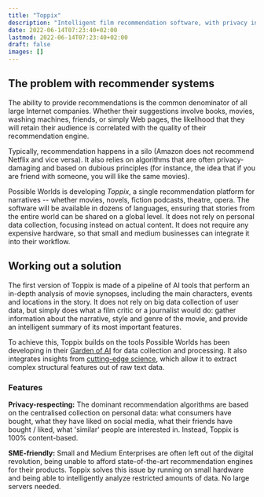 ```yaml
---
title: "Toppix"
description: "Intelligent film recommendation software, with privacy included"
date: 2022-06-14T07:23:40+02:00
lastmod: 2022-06-14T07:23:40+02:00
draft: false
images: []
---
```



## The problem with recommender systems

The ability to provide recommendations is the common denominator of all large Internet companies. Whether their suggestions involve books, movies, washing machines, friends, or simply Web pages, the likelihood that they will retain their audience is correlated with the quality of their recommendation engine.

Typically, recommendation happens in a silo (Amazon does not recommend Netflix and vice versa). It also relies on algorithms that are often privacy-damaging and based on dubious principles (for instance, the idea that if you are friend with someone, you will like the same movies).

Possible Worlds is developing *Toppix*, a single recommendation platform for narratives -- whether movies, novels, fiction podcasts, theatre, opera. The software will be available in dozens of languages, ensuring that stories from the entire world can be shared on a global level. It does not rely on personal data collection, focusing instead on actual content. It does not require any expensive hardware, so that small and medium businesses can integrate it into their workflow.


## Working out a solution

The first version of Toppix is made of a pipeline of AI tools that perform an in-depth analysis of movie synopses, including the main characters, events and locations in the story. It does not rely on big data collection of user data, but simply does what a film critic or a journalist would do: gather information about the narrative, style and genre of the movie, and provide an intelligent summary of its most important features. 

To achieve this, Toppix builds on the tools Possible Worlds has been developing in their [Garden of AI](projects/garden-ai) for data collection and processing. It also integrates insights from [cutting-edge science](/science/#formal-semantics), which allow it to extract complex structural features out of raw text data.





### Features

**Privacy-respecting:** The dominant recommendation algorithms are based on the centralised collection on personal data: what consumers have bought, what they have liked on social media, what their friends have bought / liked, what 'similar' people are interested in. Instead, Toppix is 100% content-based.

**SME-friendly:** Small and Medium Enterprises are often left out of the digital revolution, being unable to afford state-of-the-art recommendation engines for their products. Toppix solves this issue by running on small hardware and being able to intelligently analyze restricted amounts of data. No large servers needed. 


